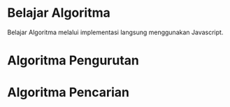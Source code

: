 # Belajar Algoritma
Belajar Algoritma melalui implementasi langsung menggunakan Javascript.

Algoritma Pengurutan
== 
Algoritma Pencarian
==
